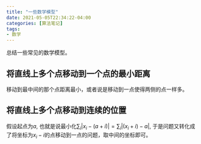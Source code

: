 ```yaml
---
title: "一些数学模型"
date: 2021-05-05T22:34:22-04:00
categories: [算法笔记]
tags:
- 数学
---
```

总结一些常见的数学模型。
<!--more-->
## 将直线上多个点移动到一个点的最小距离

移动到最中间的那个点距离最小，或者说是移动到一点使得两侧的点一样多。

## 将直线上多个点移动到连续的位置

假设起点为$a$, 也就是说最小化$\sum_i|x_i-(a+i)|=\sum_i|(x_i+i)-a|$, 于是问题又转化成了将坐标为$x_i-i$的点移动到一点的问题，取中间的坐标即可。

